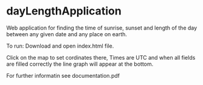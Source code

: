 # dayLengthApplication
Web application for finding the time of sunrise, sunset and length of the day between any given date and any place on earth.


To run: Download and open index.html file.


Click on the map to set cordinates there, Times are UTC and when all fields are filled correctly the line graph will appear at the bottom. 


For further informatin see documentation.pdf
